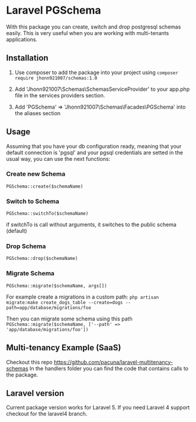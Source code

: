 # Laravel PGSchema

With this package you can create, switch and drop postgresql schemas
easily. This is very useful when you are working with multi-tenants
applications.

## Installation

1. Use composer to add the package into your project
using
`composer require jhonn921007/schemas:1.0`

2. Add 'Jhonn921007\Schemas\SchemasServiceProvider' to your app.php file in the
services providers section.
3. Add 'PGSchema' => 'Jhonn921007\Schemas\Facades\PGSchema' into the aliases
section

## Usage

Assuming that you have your db configuration ready, meaning that
your default connection is 'pgsql' and your pgsql credentials
are setted in the usual way, you can use the next functions:

### Create new Schema

`PGSchema::create($schemaName)`

### Switch to Schema

`PGSchema::switchTo($schemaName)`

if switchTo is call without arguments, it switches to the public
schema (default)

### Drop Schema

`PGSchema::drop($schemaName)`

### Migrate Schema

`PGSchema::migrate($schemaName, args[])`

For example create a migrations in a custom path:
`php artisan migrate:make create_dogs_table --create=dogs --path=app/database/migrations/foo`

Then you can migrate some schema using this path
`PGSchema::migrate($schemaName, ['--path' => 'app/database/migrations/foo'])`

## Multi-tenancy Example (SaaS)

Checkout this repo https://github.com/pacuna/laravel-multitenancy-schemas
In the handlers folder you can find the code that contains calls to
the package.


## Laravel version

Current package version works for Laravel 5. If you need Laravel 4 support checkout for the laravel4 branch.
